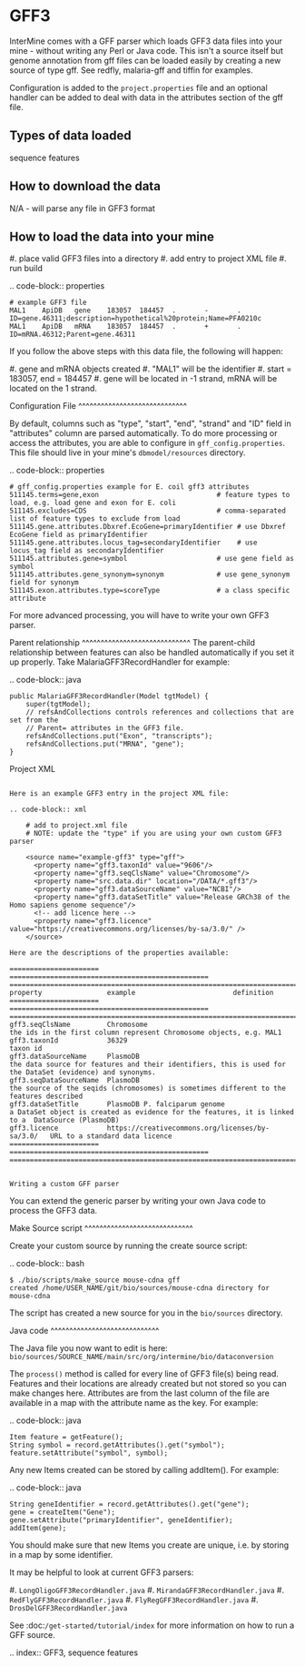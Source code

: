 GFF3
================================

InterMine comes with a GFF parser which loads GFF3 data files into your mine - without writing any Perl or Java code. This isn't a source itself but genome annotation from gff files can be loaded easily by creating a new source of type gff.  See redfly, malaria-gff and tiffin for examples.

Configuration is added to the `project.properties` file and an optional handler can be added to deal with data in the attributes section of the gff file.


Types of data loaded
--------------------

sequence features

How to download the data 
---------------------------

N/A - will parse any file in GFF3 format

How to load the data into your mine
--------------------------------------

#. place valid GFF3 files into a directory
#. add entry to project XML file
#. run build

.. code-block:: properties

	# example GFF3 file
	MAL1    ApiDB   gene    183057  184457  .       -       .       ID=gene.46311;description=hypothetical%20protein;Name=PFA0210c
	MAL1    ApiDB   mRNA    183057  184457  .       +       .       ID=mRNA.46312;Parent=gene.46311

If you follow the above steps with this data file, the following will happen:

#. gene and mRNA objects created
#. "MAL1" will be the identifier
#. start = 183057, end = 184457
#. gene will be located in -1 strand, mRNA will be located on the 1 strand.

Configuration File
^^^^^^^^^^^^^^^^^^^^^^^^^^^^^

By default, columns such as "type", "start", "end", "strand" and "ID" field in "attributes" column are parsed automatically. To do more processing or access the attributes, you are able to configure in `gff_config.properties`. This file should live in your mine's `dbmodel/resources` directory.

.. code-block:: properties

	# gff_config.properties example for E. coil gff3 attributes
	511145.terms=gene,exon                             # feature types to load, e.g. load gene and exon for E. coli
	511145.excludes=CDS                                # comma-separated list of feature types to exclude from load
	511145.gene.attributes.Dbxref.EcoGene=primaryIdentifier # use Dbxref EcoGene field as primaryIdentifier
	511145.gene.attributes.locus_tag=secondaryIdentifier    # use locus_tag field as secondaryIdentifier
	511145.attributes.gene=symbol                      # use gene field as symbol
	511145.attributes.gene_synonym=synonym             # use gene_synonym field for synonym
	511145.exon.attributes.type=scoreType              # a class specific attribute 

For more advanced processing, you will have to write your own GFF3 parser. 

Parent relationship
^^^^^^^^^^^^^^^^^^^^^^^^^^^^^
The parent-child relationship between features can also be handled automatically if you set it up properly. Take MalariaGFF3RecordHandler for example:

.. code-block:: java

    public MalariaGFF3RecordHandler(Model tgtModel) {
        super(tgtModel);
        // refsAndCollections controls references and collections that are set from the
        // Parent= attributes in the GFF3 file.
        refsAndCollections.put("Exon", "transcripts");
        refsAndCollections.put("MRNA", "gene");
    }

Project XML
~~~~~~~~~~~~~~~~~~~~~~~~~~

Here is an example GFF3 entry in the project XML file:

.. code-block:: xml

	# add to project.xml file
	# NOTE: update the "type" if you are using your own custom GFF3 parser

    <source name="example-gff3" type="gff">
      <property name="gff3.taxonId" value="9606"/>
      <property name="gff3.seqClsName" value="Chromosome"/>
      <property name="src.data.dir" location="/DATA/*.gff3"/>
      <property name="gff3.dataSourceName" value="NCBI"/>
      <property name="gff3.dataSetTitle" value="Release GRCh38 of the Homo sapiens genome sequence"/>
      <!-- add licence here -->
      <property name="gff3.licence" value="https://creativecommons.org/licenses/by-sa/3.0/" />
    </source>

Here are the descriptions of the properties available:

======================  ================================================= ===========================================================================
property                example                        definition
======================  ================================================= ===========================================================================
gff3.seqClsName         Chromosome                                        the ids in the first column represent Chromosome objects, e.g. MAL1
gff3.taxonId            36329                                             taxon id
gff3.dataSourceName     PlasmoDB                                          the data source for features and their identifiers, this is used for the DataSet (evidence) and synonyms.
gff3.seqDataSourceName  PlasmoDB                                          the source of the seqids (chromosomes) is sometimes different to the features described
gff3.dataSetTitle       PlasmoDB P. falciparum genome                     a DataSet object is created as evidence for the features, it is linked to a  DataSource (PlasmoDB)
gff3.licence            https://creativecommons.org/licenses/by-sa/3.0/   URL to a standard data licence
======================  ================================================= ===========================================================================


Writing a custom GFF parser
~~~~~~~~~~~~~~~~~~~~~~~~~~~~~~

You can extend the generic parser by writing your own Java code to process the GFF3 data.

Make Source script
^^^^^^^^^^^^^^^^^^^^^^^^^^^^^

Create your custom source by running the create source script:

.. code-block:: bash

	$ ./bio/scripts/make_source mouse-cdna gff
	created /home/USER_NAME/git/bio/sources/mouse-cdna directory for mouse-cdna

The script has created a new source for you in the `bio/sources` directory.

Java code
^^^^^^^^^^^^^^^^^^^^^^^^^^^^^

The Java file you now want to edit is here: `bio/sources/SOURCE_NAME/main/src/org/intermine/bio/dataconversion`

The `process()` method is called for every line of GFF3 file(s) being read.  Features and their locations are already created but not stored so you can make changes here.  Attributes are from the last column of the file are available in a map with the attribute name as the key.   For example:

.. code-block:: java

	Item feature = getFeature();
	String symbol = record.getAttributes().get("symbol");
	feature.setAttribute("symbol", symbol);

Any new Items created can be stored by calling addItem().  For example:

.. code-block:: java

	String geneIdentifier = record.getAttributes().get("gene");
	gene = createItem("Gene");
	gene.setAttribute("primaryIdentifier", geneIdentifier);
	addItem(gene);

You should make sure that new Items you create are unique, i.e. by storing in a map by some identifier. 

It may be helpful to look at current GFF3 parsers:

#. `LongOligoGFF3RecordHandler.java`
#. `MirandaGFF3RecordHandler.java`
#. `RedFlyGFF3RecordHandler.java`
#. `FlyRegGFF3RecordHandler.java`
#. `DrosDelGFF3RecordHandler.java`

See :doc:`/get-started/tutorial/index` for more information on how to run a GFF source.

.. index:: GFF3, sequence features
